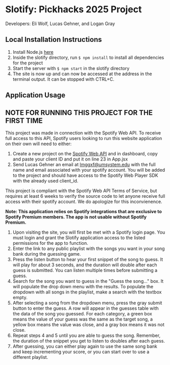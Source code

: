 # Slotify: Pickhacks 2025 Project
Developers: Eli Wolf, Lucas Gehner, and Logan Gray
## Local Installation Instructions
1. Install Node.js [here](https://nodejs.org/en/download)
2. Inside the slotify directory, run `$ npm install` to install all dependencies for the project
3. Start the server with `$ npm start` in the slotify directory
4. The site is now up and can now be accessed at the address in the terminal output. It can be stopped with CTRL+C.
## Application Usage
## NOTE FOR RUNNING THIS PROJECT FOR THE FIRST TIME
This project was made in connection with the Spotify Web API. To receive full access to this API, Spotify users looking to run this website application on their own will need to either:
1. Create a new project on the [Spotify Web API](https://developer.spotify.com/dashboard) and in dashboard, copy and paste your client ID and put it on line 23 in App.jsx
2. Send Lucas Gehner an email at lmggxf@umsystem.edu with the full name and email associated with your spotify account. You will be added to the project and should have access to the Spotify Web Player SDK with the already used client_id. 

This project is compliant with the Spotify Web API Terms of Service, but requires at least 6 weeks to verify the source code to let anyone receive full access with their spotify account. We do apologize for this inconvienence. 

**Note: This application relies on Spotify integrations that are exclusive to Spotify Premium members. The app is not usable without Spotify Premium.**
1. Upon visiting the site, you will first be met with a Spotify login page. You must login and grant the Slotify application access to the listed permissions for the app to function.
2. Enter the link to any public playlist with the songs you want in your song bank during the guessing game.
3. Press the listen button to hear your first snippet of the song to guess. It will play for about 3 seconds, and the duration will double after each guess is submitted. You can listen multiple times before submitting a guess.
4. Search for the song you want to guess in the "Guess the song..." box. It will populate the drop down menu with the results. To populate the dropdown with all songs in the playlist, make a search with the textbox empty.
5. After selecting a song from the dropdown menu, press the gray submit button to enter the guess. A row will appear in the guesses table with the data of the song you guessed. For each category, a green box means the value of your guess was the same as the target song, a yellow box means the value was close, and a gray box means it was not close.
6. Repeat steps 4 and 5 until you are able to guess the song. Remember, the duration of the snippet you get to listen to doubles after each guess.
7. After guessing, you can either play again to use the same song bank and keep incrementing your score, or you can start over to use a different playlist.

